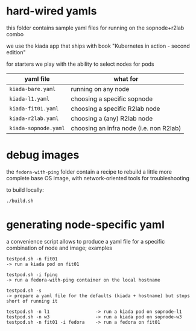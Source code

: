 # hard-wired yamls

this folder contains sample yaml files for running on the sopnode+r2lab combo

we use the kiada app that ships with book "Kubernetes in action - second edition"

for starters we play with the ability to select nodes for pods

| yaml file | what for |
|-|-|
| `kiada-bare.yaml` | running on any node |
| `kiada-l1.yaml` | choosing a specific sopnode |
| `kiada-fit01.yaml` | choosing a specific R2lab node |
| `kiada-r2lab.yaml` | choosing a (any) R2lab node|
| `kiada-sopnode.yaml` | choosing an infra node (i.e. non R2lab) |

# debug images

the `fedora-with-ping` folder contain a recipe to rebuild a little more complete
base OS image, with network-oriented tools for troubleshooting

to build locally:

```
./build.sh
```

# generating node-specific yaml

a convenience script allows to produce a yaml file for a specific combination of
node and image; examples

```
testpod.sh -n fit01
-> run a kiada pod on fit01

testpod.sh -i fping
-> run a fedora-with-ping container on the local hostname

testpod.sh -s
-> prepare a yaml file for the defaults (kiada + hostname) but stops short of running it

testpod.sh -n l1                 -> run a kiada pod on sopnode-l1
testpod.sh -n w3                 -> run a kiada pod on sopnode-w3
testpod.sh -n fit01 -i fedora    -> run a fedora on fit01
```
